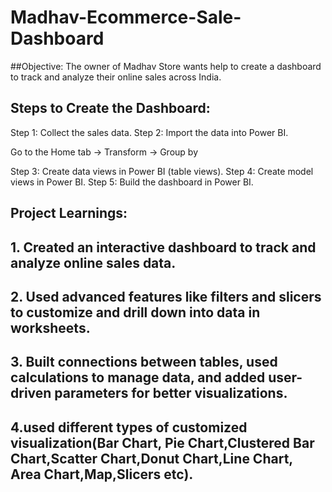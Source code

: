 # Madhav-Ecommerce-Sale-Dashboard

##Objective:
The owner of Madhav Store wants help to create a dashboard to track and analyze their online sales across India.




## Steps to Create the Dashboard:

Step 1: Collect the sales data.
Step 2: Import the data into Power BI.

Go to the Home tab → Transform → Group by


Step 3: Create data views in Power BI (table views).
Step 4: Create model views in Power BI.
Step 5: Build the dashboard in Power BI.



## Project Learnings:

## 1. Created an interactive dashboard to track and analyze online sales data.


## 2. Used advanced features like filters and slicers to customize and drill down into data in worksheets.


## 3. Built connections between tables, used calculations to manage data, and added user-driven parameters for better visualizations.
## 4.used different types of customized visualization(Bar Chart, Pie Chart,Clustered Bar Chart,Scatter Chart,Donut Chart,Line Chart, Area Chart,Map,Slicers etc).
